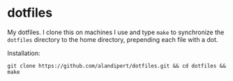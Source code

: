 # dotfiles

My dotfiles. I clone this on machines I use and type `make` to synchronize the
`dotfiles` directory to the home directory, prepending each file with a dot.

Installation:

    git clone https://github.com/alandipert/dotfiles.git && cd dotfiles && make

